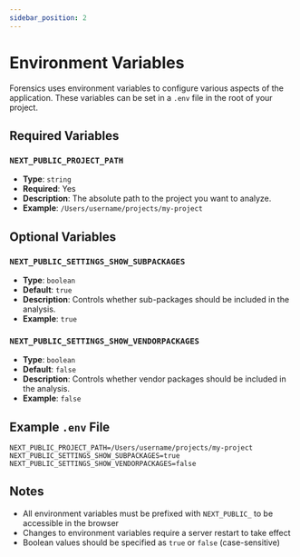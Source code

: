 ```yaml
---
sidebar_position: 2
---
```


# Environment Variables

Forensics uses environment variables to configure various aspects of the application. These variables can be set in a `.env` file in the root of your project.

## Required Variables

### `NEXT_PUBLIC_PROJECT_PATH`

- **Type**: `string`
- **Required**: Yes
- **Description**: The absolute path to the project you want to analyze.
- **Example**: `/Users/username/projects/my-project`

## Optional Variables

### `NEXT_PUBLIC_SETTINGS_SHOW_SUBPACKAGES`

- **Type**: `boolean`
- **Default**: `true`
- **Description**: Controls whether sub-packages should be included in the analysis.
- **Example**: `true`

### `NEXT_PUBLIC_SETTINGS_SHOW_VENDORPACKAGES`

- **Type**: `boolean`
- **Default**: `false`
- **Description**: Controls whether vendor packages should be included in the analysis.
- **Example**: `false`

## Example `.env` File

```env
NEXT_PUBLIC_PROJECT_PATH=/Users/username/projects/my-project
NEXT_PUBLIC_SETTINGS_SHOW_SUBPACKAGES=true
NEXT_PUBLIC_SETTINGS_SHOW_VENDORPACKAGES=false
```

## Notes

- All environment variables must be prefixed with `NEXT_PUBLIC_` to be accessible in the browser
- Changes to environment variables require a server restart to take effect
- Boolean values should be specified as `true` or `false` (case-sensitive)
